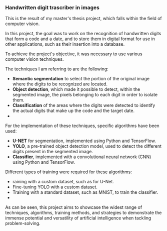 ### Handwritten digit trascriber in images
This is the result of my master's thesis project, which falls within the field of computer vision.

In this project, the goal was to work on the recognition of handwritten digits that form a code and a date, and to store them in digital format for use in other applications, such as their insertion into a database.

To achieve the project's objective, it was necessary to use various computer vision techniques.

The techniques I am referring to are the following:

- **Semantic segmentation** to select the portion of the original image where the digits to be recognized are located.
- **Object detection**, which made it possible to detect, within the segmented image, the pixels belonging to each digit in order to isolate them.
- **Classification** of the areas where the digits were detected to identify the actual digits that make up the code and the target date.
- 
For the implementation of these techniques, specific algorithms have been used:

- **U-NET** for segmentation, implemented using Python and TensorFlow.
- **YOLO**, a pre-trained object detection model, used to detect the different digits present in the segmented image.
- **Classifier**, implemented with a convolutional neural network (CNN) using Python and TensorFlow.
  
Different types of training were required for these algorithms:

- raining with a custom dataset, such as for U-Net.
- Fine-tuning YOLO with a custom dataset.
- Training with a standard dataset, such as MNIST, to train the classifier.
- 
As can be seen, this project aims to showcase the widest range of techniques, algorithms, training methods, and strategies to demonstrate the immense potential and versatility of artificial intelligence when tackling problem-solving.

